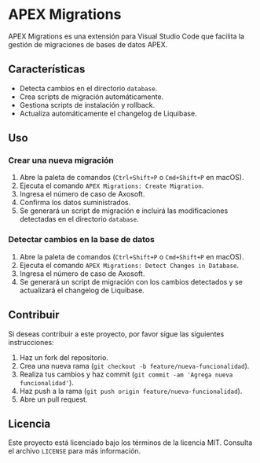 # APEX Migrations

APEX Migrations es una extensión para Visual Studio Code que facilita la gestión de migraciones de bases de datos APEX.

## Características

- Detecta cambios en el directorio `database`.
- Crea scripts de migración automáticamente.
- Gestiona scripts de instalación y rollback.
- Actualiza automáticamente el changelog de Liquibase.

## Uso

### Crear una nueva migración

1. Abre la paleta de comandos (`Ctrl+Shift+P` o `Cmd+Shift+P` en macOS).
2. Ejecuta el comando `APEX Migrations: Create Migration`.
3. Ingresa el número de caso de Axosoft.
4. Confirma los datos suministrados.
5. Se generará un script de migración e incluirá las modificaciones detectadas en el directorio `database`.

### Detectar cambios en la base de datos

1. Abre la paleta de comandos (`Ctrl+Shift+P` o `Cmd+Shift+P` en macOS).
2. Ejecuta el comando `APEX Migrations: Detect Changes in Database`.
3. Ingresa el número de caso de Axosoft.
4. Se generará un script de migración con los cambios detectados y se actualizará el changelog de Liquibase.

## Contribuir

Si deseas contribuir a este proyecto, por favor sigue las siguientes instrucciones:

1. Haz un fork del repositorio.
2. Crea una nueva rama (`git checkout -b feature/nueva-funcionalidad`).
3. Realiza tus cambios y haz commit (`git commit -am 'Agrega nueva funcionalidad'`).
4. Haz push a la rama (`git push origin feature/nueva-funcionalidad`).
5. Abre un pull request.

## Licencia

Este proyecto está licenciado bajo los términos de la licencia MIT. Consulta el archivo `LICENSE` para más información.
